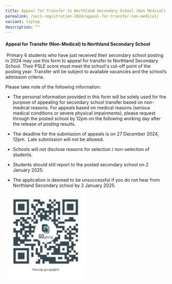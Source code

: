 ```yaml
---
title: Appeal for Transfer to Northland Secondary School (Non Medical)
permalink: /sec1-registration-2024/appeal-for-transfer-non-medical/
variant: tiptap
description: ""
---
```

<h4><strong>Appeal for Transfer (Non-Medical) to Northland Secondary School</strong></h4>
<p>&nbsp;Primary 6 students who have just received their secondary school
posting in 2024 may use this form to appeal for transfer to Northland Secondary
School. Their PSLE score must meet the school's cut-off point of the posting
year. Transfer will be subject to available vacancies and the school’s
admission criteria.</p>
<p>Please take note of the following information:</p>
<ul data-tight="true" class="tight">
<li>
<p>The personal information provided in this form will be solely used for
the purpose of appealing for secondary school transfer based on non-medical
reasons. For appeals based on medical reasons (serious medical conditions
or severe physical impairments), please request through the posted school
by 12pm on the following working day after the release of posting results.</p>
</li>
<li>
<p>The deadline for the submission of appeals is on 27 December 2024, 12pm.&nbsp;
Late submission will not be allowed.</p>
</li>
<li>
<p>Schools will not disclose reasons for selection / non-selection of students.&nbsp;</p>
</li>
<li>
<p>Students should still report to the posted secondary school on 2 January
2025.</p>
</li>
<li>
<p>The application is deemed to be unsuccessful if you do not hear from Northland
Secondary school by 2 January 2025.</p>
</li>
</ul>
<p></p>
<p></p>
<div class="isomer-image-wrapper">
<img style="width: 50%;" height="auto" width="100%" alt="" src="/images/Qrcode_for_appeal__sec12025__png.jpg">
</div>
<p></p>
